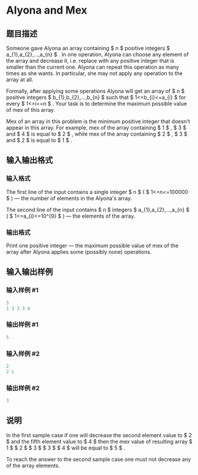 # Alyona and Mex

## 题目描述

Someone gave Alyona an array containing $ n $ positive integers $ a_{1},a_{2},...,a_{n} $ . In one operation, Alyona can choose any element of the array and decrease it, i.e. replace with any positive integer that is smaller than the current one. Alyona can repeat this operation as many times as she wants. In particular, she may not apply any operation to the array at all.

Formally, after applying some operations Alyona will get an array of $ n $ positive integers $ b_{1},b_{2},...,b_{n} $ such that $ 1<=b_{i}<=a_{i} $ for every $ 1<=i<=n $ . Your task is to determine the maximum possible value of mex of this array.

Mex of an array in this problem is the minimum positive integer that doesn't appear in this array. For example, mex of the array containing $ 1 $ , $ 3 $ and $ 4 $ is equal to $ 2 $ , while mex of the array containing $ 2 $ , $ 3 $ and $ 2 $ is equal to $ 1 $ .

## 输入输出格式

### 输入格式

The first line of the input contains a single integer $ n $ ( $ 1<=n<=100000 $ ) — the number of elements in the Alyona's array.

The second line of the input contains $ n $ integers $ a_{1},a_{2},...,a_{n} $ ( $ 1<=a_{i}<=10^{9} $ ) — the elements of the array.

### 输出格式

Print one positive integer — the maximum possible value of mex of the array after Alyona applies some (possibly none) operations.

## 输入输出样例

### 输入样例 #1

```cpp
5
1 3 3 3 6

```
### 输出样例 #1

```cpp
5

```
### 输入样例 #2

```cpp
2
2 1

```
### 输出样例 #2

```cpp
3

```
## 说明

In the first sample case if one will decrease the second element value to $ 2 $ and the fifth element value to $ 4 $ then the mex value of resulting array $ 1 $ $ 2 $ $ 3 $ $ 3 $ $ 4 $ will be equal to $ 5 $ .

To reach the answer to the second sample case one must not decrease any of the array elements.

